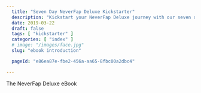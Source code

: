 ```yaml
---
  title: "Seven Day NeverFap Deluxe Kickstarter"
  description: "Kickstart your NeverFap Deluxe journey with our seven day program, designed to help you better understand the power of NeverFap Deluxe."
  date: 2019-03-22
  draft: false
  tags: [ "kickstarter" ]
  categories: [ "index" ]
  # image: "/images/face.jpg"
  slug: "ebook introduction"

  pageId: "e86ea87e-fbe2-456a-aa65-8fbc00a2dbc4"

---
```


The NeverFap Deluxe eBook